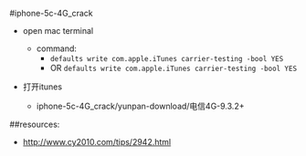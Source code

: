 #iphone-5c-4G_crack
+ open mac terminal
  - command:
    * `defaults write com.apple.iTunes carrier-testing -bool YES`
    * OR `defaults write com.apple.iTunes carrier-testing -bool YES`

+ 打开itunes
  - iphone-5c-4G_crack/yunpan-download/电信4G-9.3.2+


##resources:
+ http://www.cy2010.com/tips/2942.html
